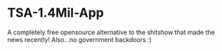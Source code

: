 # TSA-1.4Mil-App

A completely free opensource alternative to the shitshow that made the news recently! Also...no government backdoors :)
